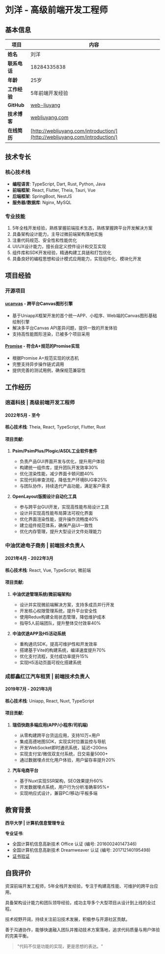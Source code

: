 # 刘洋 - 高级前端开发工程师

## 基本信息

| 项目         | 内容                                                                         |
| ---------- | -------------------------------------------------------------------------- |
| **姓名**     | 刘洋                                                                         |
| **联系电话**   | 18284335838                                                                |
| **年龄**     | 25岁                                                                        |
| **工作经验**   | 5年前端开发经验                                                                   |
| **GitHub** | [web-liuyang](https://github.com/web-liuyang)                              |
| **技术博客**   | [webliuyang.com](http://webliuyang.com)                                    |
| **在线简历**   | [http://webliuyang.com/introduction/](http://webliuyang.com/introduction/) |

## 技术专长

### 核心技术栈

- **编程语言**: TypeScript, Dart, Rust, Python, Java
- **前端框架**: React, Flutter, Theia, Tauri, Vue
- **后端框架**: SpringBoot, NestJS
- **服务器/数据库**: Nginx, MySQL

### 专业技能

1. 5年全栈开发经验，熟练掌握前端技术生态，熟练掌握跨平台开发解决方案
2. 具备架构设计能力，主导过微前端架构落地实施
3. 注重代码规范、安全性和性能优化
4. UI/UX设计能力，擅长自定义控件设计和交互实现
5. 组件库和SDK开发经验，精通构建工具链和打包优化
6. 具备良好的编程思想和设计模式应用能力，实现组件化、模块化开发

## 项目经验

### 开源项目

#### [ucanvas](https://ext.dcloud.net.cn/plugin?id=22903) - 跨平台Canvas图形引擎

- 基于UniappX框架开发的首个统一APP、小程序、Web端的Canvas图形基础绘制引擎
- 解决多平台Canvas API差异问题，提供一致的开发体验
- 支持高性能图形渲染，已被多个项目采用

#### [Promise](https://github.com/web-liuyang/custom-promise) - 符合A+规范的Promise实现

- 根据Promise A+规范实现的状态机
- 完整支持异步操作链式调用
- 提供完善的测试用例，确保规范兼容性

## 工作经历

### 逍遥科技 | 高级前端开发工程师

#### 2022年5月 - 至今

**核心技术栈**: Theia, React, TypeScript, Flutter, Rust

#### 项目贡献:

1. **Psim/PsimPlus/Plogic/ASDL工业软件套件**
   
   - 负责产品GUI界面开发与优化，提升用户体验
   - 构建统一组件库，提升团队开发效率30%
   - 优化渲染性能，减少界面卡顿问题40%
   - 实现代码审查流程，降低生产环境BUG率25%
   - 与团队协作，持续迭代产品功能，满足客户需求

2. **OpenLayout版图设计自动化工具**
   
   - 参与跨平台GUI开发，实现高性能布局设计工具
   - 设计并实现高性能布局算法可视化界面
   - 优化界面渲染性能，提升操作流畅度40%
   - 建立组件规范体系，确保产品UI一致性
   - 优化内存管理，提升大型设计文件处理能力

### 中油优途电子商务 | 前端技术负责人

#### 2021年4月 - 2022年3月

**核心技术栈**: React, Vue, TypeScript, 微前端

#### 项目贡献:

1. **中油优途管理系统(微前端架构)**
   
   - 设计并实现微前端解决方案，支持多成员并行开发
   - 开发核心权限管理系统，提升平台安全性
   - 使用Redux构建全局状态管理，降低维护成本
   - 指导5人前端团队，提升整体交付效率40%

2. **中油优途APP及H5活动系统**
   
   - 重构通讯SDK，提高可维护性和开发效率
   - 搭建基于Vite的构建系统，编译速度提升70%
   - 优化支付流程，支付成功率提升15%
   - 实现H5活动页面可视化搭建系统

### 成都鑫红江汽车租赁 | 前端技术负责人

#### 2019年7月 - 2021年3月

**核心技术栈**: Uniapp, React, Nuxt, TypeScript

#### 项目贡献:

1. **瑞佰快跑多端应用(APP/小程序/司机端)**
   
   - 从零构建跨平台货运应用，支持10万+用户
   - 集成高德地图SDK，实现实时位置监控与导航
   - 开发WebSocket即时通讯系统，延迟<200ms
   - 实现支付宝/微信双支付系统，日交易量5000+
   - 通过数据埋点优化用户体验，用户留存率提升20%

2. **汽车电商平台**
   
   - 基于Nuxt实现SSR架构，SEO效果提升60%
   - 开发数据埋点系统，用户行为分析准确率95%+
   - 实现响应式设计，兼容PC/移动/平板多端

## 教育背景

**西华大学 | 计算机信息管理专业**

**专业证书**:

- 全国计算机信息高新技术 Office 认证 (编号: 201600240147346)
- 全国计算机信息高新技术 Dreamweaver 认证 (编号: 201712140195498)
- [证书验证](http://gxzs.osta.org.cn/)

## 自我评价

资深前端开发工程师，5年全栈开发经验，专注于构建高性能、可维护的跨平台应用。

具备架构设计能力和团队领导经验，成功主导多个大型项目从设计到上线的全过程。

技术视野开阔，持续关注前沿技术发展，积极参与开源社区贡献。

善于沟通协作，能够快速融入团队并推动技术方案落地，追求代码质量与用户体验的完美平衡。

> "代码不仅是功能的实现，更是思想的表达。"
